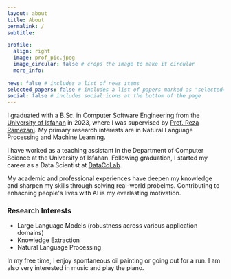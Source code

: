```yaml
---
layout: about
title: About
permalink: /
subtitle:

profile:
  align: right
  image: prof_pic.jpeg
  image_circular: false # crops the image to make it circular
  more_info: 
  
news: false # includes a list of news items
selected_papers: false # includes a list of papers marked as "selected={true}"
social: false # includes social icons at the bottom of the page
---
```


I graduated with a B.Sc. in Computer Software Engineering from the [University of Isfahan](https://www.ui.ac.ir/EN) in 2023, where I was supervised by [Prof. Reza Ramezani](https://engold.ui.ac.ir/~r.ramezani/). My primary research interests are in Natural Language Processing and Machine Learning.

I have worked as a teaching assistant in the Department of Computer Science at the University of Isfahan. Following graduation, I started my career as a Data Scientist at [DataCoLab](https://datacolab.co.uk/).

My academic and professional experiences have deepen my knowledge and sharpen my skills through solving real-world probelms. Contributing to enhacning people's lives with AI is my everlasting motivation.



### Research Interests

- Large Language Models (robustness across various application domains)
- Knowledge Extraction
- Natural Language Processing

In my free time, I enjoy spontaneous oil painting or going out for a run. I am also very interested in music and play the piano.
